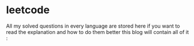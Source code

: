 # leetcode
All my solved questions in every language are stored here
if you want to read the explanation and how to do them better this blog will contain all of it : 

